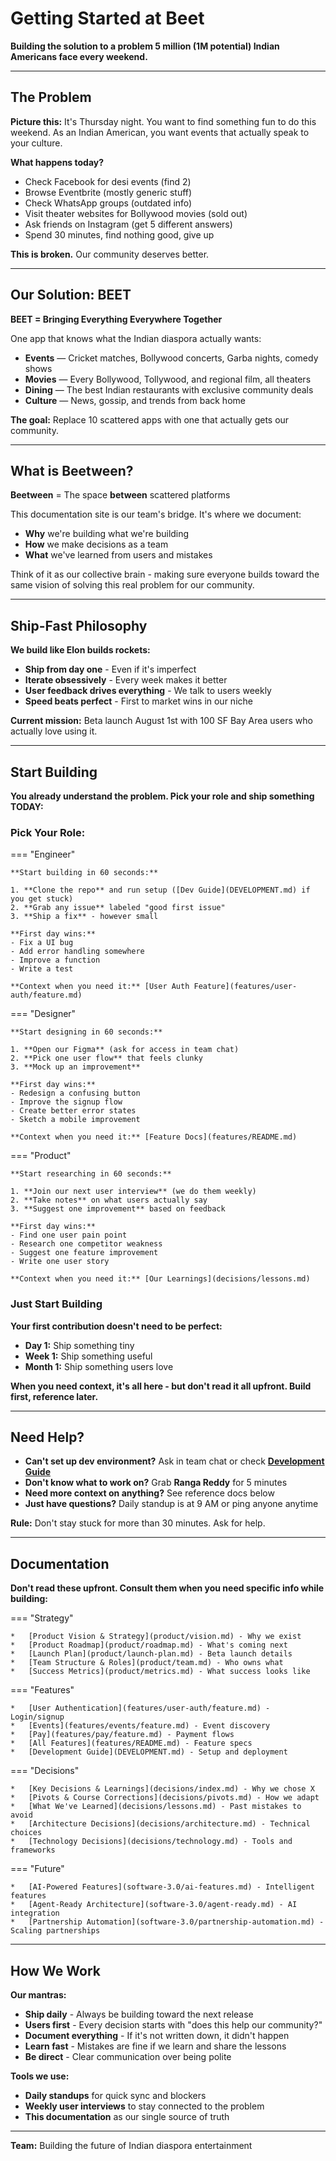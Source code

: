 # Getting Started at Beet

**Building the solution to a problem 5 million (1M potential) Indian Americans face every weekend.**

---

## The Problem

**Picture this:** It's Thursday night. You want to find something fun to do this weekend. As an Indian American, you want events that actually speak to your culture.

**What happens today?**
- Check Facebook for desi events (find 2)
- Browse Eventbrite (mostly generic stuff)
- Check WhatsApp groups (outdated info)
- Visit theater websites for Bollywood movies (sold out)
- Ask friends on Instagram (get 5 different answers)
- Spend 30 minutes, find nothing good, give up

**This is broken.** Our community deserves better.

---

## Our Solution: BEET

**BEET = Bringing Everything Everywhere Together**

One app that knows what the Indian diaspora actually wants:

- **Events** — Cricket matches, Bollywood concerts, Garba nights, comedy shows
- **Movies** — Every Bollywood, Tollywood, and regional film, all theaters
- **Dining** — The best Indian restaurants with exclusive community deals
- **Culture** — News, gossip, and trends from back home

**The goal:** Replace 10 scattered apps with one that actually gets our community.

---

## What is Beetween?

**Beetween** = The space **between** scattered platforms

This documentation site is our team's bridge. It's where we document:
- **Why** we're building what we're building
- **How** we make decisions as a team
- **What** we've learned from users and mistakes

Think of it as our collective brain - making sure everyone builds toward the same vision of solving this real problem for our community.

---

## Ship-Fast Philosophy

**We build like Elon builds rockets:**
- **Ship from day one** - Even if it's imperfect
- **Iterate obsessively** - Every week makes it better
- **User feedback drives everything** - We talk to users weekly
- **Speed beats perfect** - First to market wins in our niche

**Current mission:** Beta launch August 1st with 100 SF Bay Area users who actually love using it.

---

## Start Building

**You already understand the problem. Pick your role and ship something TODAY:**

### Pick Your Role:

=== "Engineer"

    **Start building in 60 seconds:**

    1. **Clone the repo** and run setup ([Dev Guide](DEVELOPMENT.md) if you get stuck)
    2. **Grab any issue** labeled "good first issue"
    3. **Ship a fix** - however small

    **First day wins:**
    - Fix a UI bug
    - Add error handling somewhere
    - Improve a function
    - Write a test

    **Context when you need it:** [User Auth Feature](features/user-auth/feature.md)

=== "Designer"

    **Start designing in 60 seconds:**

    1. **Open our Figma** (ask for access in team chat)
    2. **Pick one user flow** that feels clunky
    3. **Mock up an improvement**

    **First day wins:**
    - Redesign a confusing button
    - Improve the signup flow
    - Create better error states
    - Sketch a mobile improvement

    **Context when you need it:** [Feature Docs](features/README.md)

=== "Product"

    **Start researching in 60 seconds:**

    1. **Join our next user interview** (we do them weekly)
    2. **Take notes** on what users actually say
    3. **Suggest one improvement** based on feedback

    **First day wins:**
    - Find one user pain point
    - Research one competitor weakness
    - Suggest one feature improvement
    - Write one user story

    **Context when you need it:** [Our Learnings](decisions/lessons.md)

### Just Start Building

**Your first contribution doesn't need to be perfect:**
- **Day 1:** Ship something tiny
- **Week 1:** Ship something useful
- **Month 1:** Ship something users love

**When you need context, it's all here - but don't read it all upfront. Build first, reference later.**

---

## Need Help?

- **Can't set up dev environment?** Ask in team chat or check **[Development Guide](DEVELOPMENT.md)**
- **Don't know what to work on?** Grab **Ranga Reddy** for 5 minutes
- **Need more context on anything?** See reference docs below
- **Just have questions?** Daily standup is at 9 AM or ping anyone anytime

**Rule:** Don't stay stuck for more than 30 minutes. Ask for help.

---

## Documentation

**Don't read these upfront. Consult them when you need specific info while building:**

=== "Strategy"

    *   [Product Vision & Strategy](product/vision.md) - Why we exist
    *   [Product Roadmap](product/roadmap.md) - What's coming next
    *   [Launch Plan](product/launch-plan.md) - Beta launch details
    *   [Team Structure & Roles](product/team.md) - Who owns what
    *   [Success Metrics](product/metrics.md) - What success looks like

=== "Features"

    *   [User Authentication](features/user-auth/feature.md) - Login/signup
    *   [Events](features/events/feature.md) - Event discovery
    *   [Pay](features/pay/feature.md) - Payment flows
    *   [All Features](features/README.md) - Feature specs
    *   [Development Guide](DEVELOPMENT.md) - Setup and deployment

=== "Decisions"

    *   [Key Decisions & Learnings](decisions/index.md) - Why we chose X
    *   [Pivots & Course Corrections](decisions/pivots.md) - How we adapt
    *   [What We've Learned](decisions/lessons.md) - Past mistakes to avoid
    *   [Architecture Decisions](decisions/architecture.md) - Technical choices
    *   [Technology Decisions](decisions/technology.md) - Tools and frameworks

=== "Future"

    *   [AI-Powered Features](software-3.0/ai-features.md) - Intelligent features
    *   [Agent-Ready Architecture](software-3.0/agent-ready.md) - AI integration
    *   [Partnership Automation](software-3.0/partnership-automation.md) - Scaling partnerships

---

## How We Work

**Our mantras:**
- **Ship daily** - Always be building toward the next release
- **Users first** - Every decision starts with "does this help our community?"
- **Document everything** - If it's not written down, it didn't happen
- **Learn fast** - Mistakes are fine if we learn and share the lessons
- **Be direct** - Clear communication over being polite

**Tools we use:**
- **Daily standups** for quick sync and blockers
- **Weekly user interviews** to stay connected to the problem
- **This documentation** as our single source of truth

---

**Team:** Building the future of Indian diaspora entertainment
